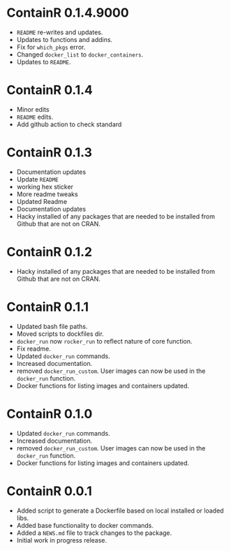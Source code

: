 <!-- NEWS.md is maintained by https://cynkra.github.io/fledge, do not edit -->

# ContainR 0.1.4.9000

- `README` re-writes and updates.
- Updates to functions and addins.
- Fix for `which_pkgs` error.
- Changed `docker_list` to `docker_containers`.
- Updates to `README`.


# ContainR 0.1.4

- Minor edits
- `README` edits.
- Add github action to check standard


# ContainR 0.1.3

- Documentation updates
- Update `README`
- working hex sticker
- More readme tweaks
- Updated Readme
- Documentation updates
- Hacky installed of any packages that are needed to be installed from Github that are not on CRAN.


# ContainR 0.1.2

- Hacky installed of any packages that are needed to be installed from Github that are not on CRAN.


# ContainR 0.1.1

- Updated bash file paths.
- Moved scripts to dockfiles dir.
- `docker_run` now `rocker_run` to reflect nature of core function.
- Fix readme.
- Updated `docker_run` commands.
- Increased documentation.
- removed `docker_run_custom`. User images can now be used in the `docker_run` function.
- Docker functions for listing images and containers updated.


# ContainR 0.1.0

- Updated `docker_run` commands.
- Increased documentation.
- removed `docker_run_custom`. User images can now be used in the `docker_run` function.
- Docker functions for listing images and containers updated.


# ContainR 0.0.1

* Added script to generate a Dockerfile based on local installed or loaded libs.
* Added base functionality to docker commands.
* Added a `NEWS.md` file to track changes to the package.
* Initial work in progress release.

